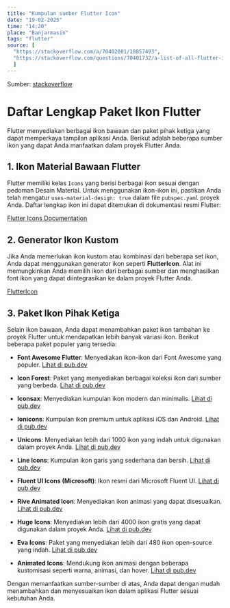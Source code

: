 ```yaml
---
title: "Kumpulan sumber Flutter Icon"
date: "19-02-2025"
time: "14:20"
place: "Banjarmasin"
tags: "flutter"
source: [
  "https://stackoverflow.com/a/70402001/18857493",
  "https://stackoverflow.com/questions/70401732/a-list-of-all-flutter-icons/70402001#70402001"
  ]
---
```

Sumber: [stackoverflow](https://stackoverflow.com/a/70402001/18857493)

# Daftar Lengkap Paket Ikon Flutter

Flutter menyediakan berbagai ikon bawaan dan paket pihak ketiga yang dapat memperkaya tampilan aplikasi Anda. Berikut adalah beberapa sumber ikon yang dapat Anda manfaatkan dalam proyek Flutter Anda.

## 1. Ikon Material Bawaan Flutter

Flutter memiliki kelas `Icons` yang berisi berbagai ikon sesuai dengan pedoman Desain Material. Untuk menggunakan ikon-ikon ini, pastikan Anda telah mengatur `uses-material-design: true` dalam file `pubspec.yaml` proyek Anda. Daftar lengkap ikon ini dapat ditemukan di dokumentasi resmi Flutter:

[Flutter Icons Documentation](https://api.flutter.dev/flutter/material/Icons-class.html)

## 2. Generator Ikon Kustom

Jika Anda memerlukan ikon kustom atau kombinasi dari beberapa set ikon, Anda dapat menggunakan generator ikon seperti **FlutterIcon**. Alat ini memungkinkan Anda memilih ikon dari berbagai sumber dan menghasilkan font ikon yang dapat diintegrasikan ke dalam proyek Flutter Anda.

[FlutterIcon](https://www.fluttericon.com/)

## 3. Paket Ikon Pihak Ketiga

Selain ikon bawaan, Anda dapat menambahkan paket ikon tambahan ke proyek Flutter untuk mendapatkan lebih banyak variasi ikon. Berikut beberapa paket populer yang tersedia:

- **Font Awesome Flutter**: Menyediakan ikon-ikon dari Font Awesome yang populer.
  [Lihat di pub.dev](https://pub.dev/packages/font_awesome_flutter)

- **Icon Forest**: Paket yang menyediakan berbagai koleksi ikon dari sumber yang berbeda.
  [Lihat di pub.dev](https://pub.dev/packages/icon_forest)

- **Iconsax**: Menyediakan kumpulan ikon modern dan minimalis.
  [Lihat di pub.dev](https://pub.dev/packages/iconsax)

- **Ionicons**: Kumpulan ikon premium untuk aplikasi iOS dan Android.
  [Lihat di pub.dev](https://pub.dev/packages/ionicons)

- **Unicons**: Menyediakan lebih dari 1000 ikon yang indah untuk digunakan dalam proyek Anda.
  [Lihat di pub.dev](https://pub.dev/packages/unicons)

- **Line Icons**: Kumpulan ikon garis yang sederhana dan bersih.
  [Lihat di pub.dev](https://pub.dev/packages/line_icons)

- **Fluent UI Icons (Microsoft)**: Ikon resmi dari Microsoft Fluent UI.
  [Lihat di pub.dev](https://pub.dev/packages/fluentui_system_icons)

- **Rive Animated Icon**: Menyediakan ikon animasi yang dapat disesuaikan.
  [Lihat di pub.dev](https://pub.dev/packages/rive_animated_icon)

- **Huge Icons**: Menyediakan lebih dari 4000 ikon gratis yang dapat digunakan dalam proyek Anda.
  [Lihat di pub.dev](https://pub.dev/packages/hugeicons)

- **Eva Icons**: Paket yang menyediakan lebih dari 480 ikon open-source yang indah.
  [Lihat di pub.dev](https://pub.dev/packages/eva_icons_flutter)

- **Animated Icons**: Mendukung ikon animasi dengan beberapa kustomisasi seperti warna, animasi, dan hover.
  [Lihat di pub.dev](https://pub.dev/packages/animated_icon)

Dengan memanfaatkan sumber-sumber di atas, Anda dapat dengan mudah menambahkan dan menyesuaikan ikon dalam aplikasi Flutter sesuai kebutuhan Anda.
